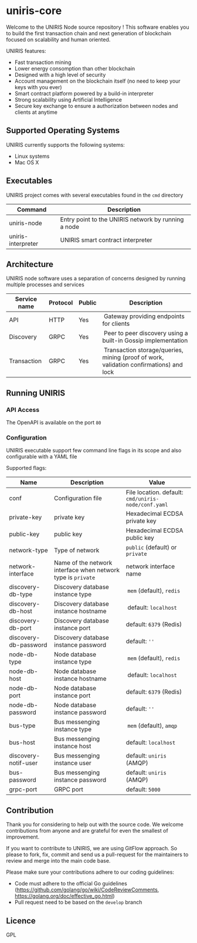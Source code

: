 # uniris-core

Welcome to the UNIRIS Node source repository ! This software enables you to build the first transaction chain and next generation of blockchain focused on scalability and human oriented.

UNIRIS features:

- Fast transaction mining
- Lower energy consomption than other blockchain
- Designed with a high level of security
- Account management on the blockchain  itself (no need to keep your keys with you ever)
- Smart contract platform powered by a build-in interpreter
- Strong scalability using Artificial Intelligence 
- Secure key exchange to ensure a authorization between nodes and clients at anytime

## Supported Operating Systems

UNIRIS currently supports the following systems:

- Linux systems
- Mac OS X

## Executables

UNIRIS project comes with several executables found in the `cmd` directory

| Command            | Description | 
| -------------------|-------------| 
| uniris-node        | Entry point to the UNIRIS network by running a node 
| uniris-interpreter | UNIRIS smart contract interpreter

## Architecture

UNIRIS node software uses a separation of concerns designed by running multiple processes and services

| Service name | Protocol | Public | Description |
| ------------ | ---------| -------| ----------- |
| API          | HTTP     | Yes    | Gateway providing endpoints for clients |
| Discovery    | GRPC     | Yes    | Peer to peer discovery using a built-in Gossip implementation |
| Transaction  | GRPC     | Yes    | Transaction storage/queries, mining (proof of work, validation confirmations) and lock |

## Running UNIRIS

### API Access

The OpenAPI is available on the port `80`

### Configuration

UNIRIS executable support few command line flags in its scope and also configurable with a YAML file

Supported flags:

| Name | Description | Value |
| ---- | ----------- | ---- |
| conf | Configuration file | File location. default: `cmd/uniris-node/conf.yaml` |
| private-key|  private key | Hexadecimal ECDSA private key
| public-key |  public key | Hexadecimal ECDSA public key
| network-type | Type of network | `public` (default) or `private` |
| network-interface | Name of the network interface when network type is `private` | network interface name
| discovery-db-type|Discovery database instance type | `mem` (default), `redis` |
| discovery-db-host| Discovery database instance hostname | default: `localhost` |
| discovery-db-port | Discovery database instance port | default: `6379` (Redis) |
| discovery-db-password | Discovery database instance password | default: `''`
| node-db-type| Node database instance type | `mem` (default), `redis` |
| node-db-host| Node database instance hostname | default: `localhost` |
| node-db-port | Node database instance port | default: `6379` (Redis) |
| node-db-password | Node database instance password | default: `''`
| bus-type| Bus messenging instance type | `mem` (default), `amqp` |
| bus-host | Bus messenging instance host | default: `localhost`|
| discovery-notif-user | Bus messenging instance user | default: `uniris` (AMQP) |
| bus-password | Bus messenging instance password | default: `uniris` (AMQP) |
| grpc-port | GRPC port | default: `5000`|

## Contribution

Thank you for considering to help out with the source code.
We welcome contributions from anyone and are grateful for even the smallest of improvement.

If you want to contribute to UNIRIS, we are using GitFlow approach. So please to fork, fix, commit and send us a pull-request for the maintainers to review and merge into the main code base. 

Please make sure your contributions adhere to our coding guidelines:
- Code must adhere to the official Go guidelines (https://github.com/golang/go/wiki/CodeReviewComments, https://golang.org/doc/effective_go.html)
- Pull request need to be based on the `develop` branch

## Licence

GPL
